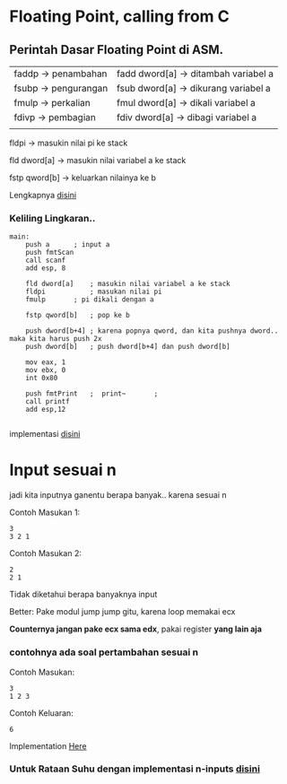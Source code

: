 # Floating Point, calling from C

## Perintah Dasar Floating Point di ASM.
		
|					|		  				|
|---------------------------------------|-----------------------------------------------|
|faddp 	->	penambahan		|	fadd dword[a]	-> ditambah variabel a  |
|fsubp	->	pengurangan		|	fsub dword[a]	-> dikurang variabel a  |
|fmulp	->	perkalian		|	fmul dword[a]	-> dikali variabel a    |
|fdivp	->	pembagian		|	fdiv dword[a]	-> dibagi variabel a	|
|					|						|

fldpi	-> 	masukin nilai pi ke stack

fld dword[a]	->	masukin nilai variabel a ke stack

fstp qword[b]   -> 	keluarkan nilainya  ke b

Lengkapnya [disini](https://github.com/auriza/x86)

### Keliling Lingkaran..

```      
main:
    push a		; input a
    push fmtScan
    call scanf
    add esp, 8
  
    fld dword[a]   	; masukin nilai variabel a ke stack
    fldpi			; masukan nilai pi
    fmulp		; pi dikali dengan a			
     
    fstp qword[b]  	; pop ke b
     
    push dword[b+4]	; karena popnya qword, dan kita pushnya dword.. maka kita harus push 2x
    push dword[b]	; push dword[b+4] dan push dword[b]
    
	mov eax, 1
    mov ebx, 0
    int 0x80
    
    push fmtPrint	;  print~		; 
    call printf
    add esp,12
 
```

implementasi [disini](https://github.com/realplayer123/asmOAK/blob/master/oak/Keliling%20Lingkaran.asm)


# Input sesuai n

jadi kita inputnya ganentu berapa banyak.. karena sesuai n

Contoh Masukan 1:
```
3
3 2 1
```

Contoh Masukan 2:
```
2
2 1
```

Tidak diketahui berapa banyaknya input

Better: Pake modul jump jump gitu, karena loop memakai ecx

**Counternya jangan pake ecx sama edx**, pakai register **yang lain aja**

### contohnya ada soal pertambahan sesuai n

Contoh Masukan:
```
3
1 2 3
```

Contoh Keluaran:
```
6
```

Implementation [Here](https://github.com/realplayer123/asmOAK/blob/master/oak/Add%20n-inputs.asm)


### Untuk Rataan Suhu dengan implementasi n-inputs [disini](https://github.com/realplayer123/asmOAK/blob/master/oak/Rataan%20Suhu.asm)

